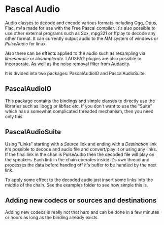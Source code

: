 # Pascal Audio

Audio classes to decode and encode various formats including Ogg, Opus, Flac, 
m4a made for use with the Free Pascal compiler. It's also possible to use other 
external programs such as Sox, mpg321 or ffplay to decode any other format.
It can currently output audio to the _MM_ system of windows or _PulseAudio_ for 
linux.

Also there can be effects applied to the audio such as resampling via
_libresample_ or _libsamplerate_. LADSPA2 plugins are also possible to 
incorporate. As well as the noise removal filter from Audacity.

It is divided into two packages: PascalAudioIO and PascalAudioSuite.

## PascalAudioIO

This package contains the bindings and simple classes to directly use the 
libraries such as libogg or libflac etc. If you don't want to use the 
"Suite" which has a somewhat complicated threaded mechanism, then you need only
this.

## PascalAudioSuite

Using "Links" starting with a _Source_ link and ending with a _Destination_ 
link it's possible to decode and audio file and convert/play it or using any 
links. If the final link in the chan is PulseAudio then the decoded file will 
play on the speakers. Each link in the chain operates inside it's own thread 
and processes the data before handing off it's buffer to be handled by the next 
link.

To apply some effect to the decoded audio just insert some links into the 
middle of the chain. See the examples folder to see how simple this is.

## Adding new codecs or sources and destinations

Adding new codecs is really not that hard and can be done in a few minutes or 
hours as long as the binding already exists.


